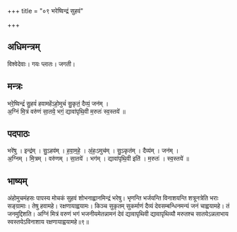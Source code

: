 +++
title = "०९ भरेष्विन्द्रं सुहवं"

+++
## अधिमन्त्रम्
विश्वेदेवाः। गयः प्लातः। जगती।

## मन्त्रः
भरे॒ष्विन्द्रं॑ सु॒हवं॑ हवामहेंऽहो॒मुचं॑ सु॒कृतं॒ दैव्यं॒ जन॑म् ।  
अ॒ग्निं मि॒त्रं वरु॑णं सा॒तये॒ भगं॒ द्यावा॑पृथि॒वी म॒रुतः॑ स्व॒स्तये॑ ॥

## पदपाठः
भरे॑षु । इन्द्र॑म् । सु॒ऽहव॑म् । ह॒वा॒म॒हे॒ । अं॒हः॒ऽमुच॑म् । सु॒ऽकृत॑म् । दैव्य॑म् । जन॑म् ।  
अ॒ग्निम् । मि॒त्रम् । वरु॑णम् । सा॒तये॑ । भग॑म् । द्यावा॑पृथि॒वी इति॑ । म॒रुतः॑ । स्व॒स्तये॑ ॥

## भाष्यम्
अंहोमुचमंहसः पापस्य मोचकं सुहवं शोभनाह्वानमिन्द्रं भरेषु। भृणन्ति भर्जयन्ति विनाशयन्ति शत्रूनत्रेति भराः सङ्ग्रामाः। तेषु हवामहे। रक्षणायाह्वयामः। किञ्च सुकृतम् सुकर्माणं दैव्यं देवसम्बन्धिनमन्यं जनं चाह्वयामहे। तं जनमुद्दिशति। अग्निं मित्रं वरुणं भगं भजनीयमेतन्नामनं देवं द्यावापृथिवी द्यावापृथिव्यौ मरुतश्च सातयेऽन्नलाभाय स्वस्तयेऽविनाशाय रक्षणायाह्वयामहे॥९॥